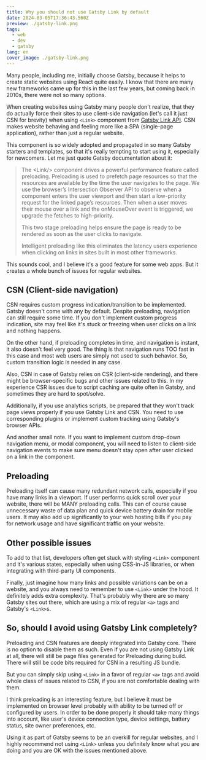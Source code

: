 ```yaml
---
title: Why you should not use Gatsby Link by default
date: 2024-03-05T17:36:43.560Z
preview: ./gatsby-link.png
tags:
  - web
  - dev
  - gatsby
lang: en
cover_image: ./gatsby-link.png
---
```


Many people, including me, initially choose Gatsby, because it helps to create static websites using React quite easily. I know that there are many new frameworks came up for this in the last few years, but coming back in 2010s, there were not so many options.

When creating websites using Gatsby many people don't realize, that they do actually force their sites to use client-side navigation (let's call it just <abbr>CSN</abbr> for brevity) when using `<Link>` component from [Gatsby Link API](https://www.gatsbyjs.com/docs/reference/built-in-components/gatsby-link/). CSN makes website behaving and feeling more like a <abbr>SPA<abbr> (single-page application), rather than just a regular website.

This component is so widely adopted and propagated in so many Gatsby starters and templates, so that it's really tempting to start using it, especially for newcomers. Let me just quote Gatsby documentation about it:

<blockquote>
The &lt;Link/&gt; component drives a powerful performance feature called preloading. Preloading is used to prefetch page resources so that the resources are available by the time the user navigates to the page. We use the browser’s Intersection Observer API to observe when a <Link> component enters the user viewport and then start a low-priority request for the linked page’s resources. Then when a user moves their mouse over a link and the onMouseOver event is triggered, we upgrade the fetches to high-priority.

This two stage preloading helps ensure the page is ready to be rendered as soon as the user clicks to navigate.

Intelligent preloading like this eliminates the latency users experience when clicking on links in sites built in most other frameworks.

</blockquote>

This sounds cool, and I believe it's a good feature for some web apps. But it creates a whole bunch of issues for regular websites.

## CSN (Client-side navigation)

CSN requires custom progress indication/transition to be implemented. Gatsby doesn't come with any by default. Despite preloading, navigation can still require some time. If you don't implement custom progress indication, site may feel like it's stuck or freezing when user clicks on a link and nothing happens.

On the other hand, if preloading completes in time, and navigation is instant, it also doesn't feel very good. The thing is that navigation runs TOO fast in this case and most web users are simply not used to such behavior. So, custom transition logic is needed in any case.

Also, CSN in case of Gatsby relies on <abbr>CSR<abbr> (client-side rendering), and there might be browser-specific bugs and other issues related to this. In my experience CSR issues due to script caching are quite often in Gatsby, and sometimes they are hard to spot/solve.

Additionally, if you use analytics scripts, be prepared that they won't track page views properly if you use Gatsby Link and CSN. You need to use corresponding plugins or implement custom tracking using Gatsby's browser APIs.

And another small note. If you want to implement custom drop-down navigation menu, or modal component, you will need to listen to client-side navigation events to make sure menu doesn't stay open after user clicked on a link in the component.

## Preloading

Preloading itself can cause many redundant network calls, especially if you have many links in a viewport. If user performs quick scroll over your website, there will be MANY preloading calls. This can of course cause unnecessary waste of data plan and quick device battery drain for mobile users. It may also add up significantly to your web hosting bills if you pay for network usage and have significant traffic on your website.

## Other possible issues

To add to that list, developers often get stuck with styling `<Link>` component and it's various states, especially when using CSS-in-JS libraries, or when integrating with third-party UI components.

Finally, just imagine how many links and possible variations can be on a website, and you always need to remember to use `<Link>` under the hood. It definitely adds extra complexity. That's probably why there are so many Gatsby sites out there, which are using a mix of regular `<a>` tags and Gatsby's `<Link>`s.

## So, should I avoid using Gatsby Link completely?

Preloading and CSN features are deeply integrated into Gatsby core. There is no option to disable them as such. Even if you are not using Gatsby Link at all, there will still be page files generated for Preloading during build. There will still be code bits required for CSN in a resulting JS bundle.

But you can simply skip using `<Link>` in a favor of regular `<a>` tags and avoid whole class of issues related to CSN, if you are not comfortable dealing with them.

I think preloading is an interesting feature, but I believe it must be implemented on browser level probably with ability to be turned off or configured by users. In order to be done properly it should take many things into account, like user's device connection type, device settings, battery status, site owner preferences, etc.

Using it as part of Gatsby seems to be an overkill for regular websites, and I highly recommend not using `<Link>` unless you definitely know what you are doing and you are OK with the issues mentioned above.
